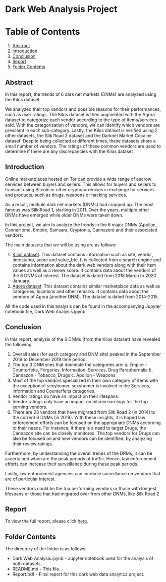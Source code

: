# Dark Web Analysis Project 

# Table of Contents
1. [Abstract](#abstract)
2. [Introduction](#intro)
3. [Conclusion](#conclusion)
4. [Report](#Report)
5. [Folder Contents](#folder)


## Abstract <a name="abstract"></a>

In this report, the trends of 6 dark net markets (DNMs) are analyzed using the Kilos dataset.

We analyzed their top vendors and possible reasons for their performances, such as user ratings.
The Kilos dataset is then augmented with the Agora dataset to categorize each vendor according to the
type of items/services sold. With the categorization of vendors, we can identify which vendors are
prevalent in each sub-category.
Lastly, the Kilos dataset is verified using 2 other datasets, the Silk Road 2 dataset and the Darknet Market
Cocaine dataset. Despite being collected at different times, these datasets share a small number of
vendors. The ratings of these common vendors are used to determine if there are any discrepancies with
the Kilos dataset

## Introduction <a name="intro"></a>

Online marketplaces hosted on Tor can provide a wide range of escrow services between buyers and
sellers. This allows for buyers and sellers to transact using Bitcoin or other cryptocurrencies in exchange
for services and products, such as drugs, weapons or hacking services.

As a result, multiple dark net markets (DNMs) had cropped up. The most famous was Silk Road 1,
starting in 2011. Over the years, multiple other DNMs have emerged while older DNMs were taken down.

In this project, we aim to analyze the trends in the 6 major DNMs (Apollon, CannaHome, Empire,
Samsara, Cryptonia, Cannazon) and their associated vendors.

The main datasets that we will be using are as follows:
1. [Kilos dataset](https://www.gwern.net/DNM-archives#kilos). This dataset contains information such as site, vendor, timestamp, score and
value_btc. It is collected from a search engine and contains information about the dark web
vendors along with their item values as well as a review score. It contains data about the vendors
of the 6 DNMs of interest. The dataset is dated from 2018 March to 2020 January.
2. [Agora dataset](https://www.kaggle.com/philipjames11/dark-net-marketplace-drug-data-agora-20142015). This dataset contains similar marketplace data as well as categories, locations
and other remarks. It contains data about the vendors of Agora (another DNM). The dataset is
dated from 2014-2015.

All the code used in this analysis can be found in the accompanying Jupyter notebook file, Dark Web Analysis.ipynb.


## Conclusion <a name="conclusion"></a>

In this report, analysis of the 6 DNMs (from the Kilos dataset) have revealed the following.
1. Overall sales (for each category and DNM site) peaked in the September 2019 to December 2019
time period.
2. The top 3 DNM sites that dominate the categories are:
a. Empire - Counterfeits, Forgeries, Information, Services, Drug Paraphernalia
b. Cannazon - Tobacco, Drugs
c. Apollon - Weapons
3. Most of the top vendors specialized in their own category of items with the exception of
sexyhomer. sexyhomer is involved in the Services, Information and Counterfeits categories.
4. Vendor ratings do have an impact on their lifespans.
5. Vendor ratings only have an impact on bitcoin earnings for the top earning vendors.
6. There are 23 vendors that have migrated from Silk Road 2 (in 2014) to the current 6 DNMs (in 2019).
With these insights, it is hoped law enforcement efforts can be focused on the appropriate DNMs according to their needs. For instance, if there is a need to target Drugs, the Cannazon site can be closely monitored. The top vendors for Drugs can also be focused on and new vendors can be identified, by
analyzing their review ratings.

Furthermore, by understanding the overall trends of the DRMs, it can be ascertained when are the peak periods of traffic. Hence, law enforcement efforts can increase their surveillance during these peak
periods.

Lastly, law enforcement agencies can increase surveillance on vendors that are of particular interest.

These vendors could be the top performing vendors or those with longest lifespans or those that had migrated over from other DNMs, like Silk Road 2

## Report <a name="Report"></a>

To view the full report, please click [here](https://github.com/AhmadHatziq/cyber-security-modular-master-projects/blob/main/Dark%20Web%20Analysis%20Project/Report.pdf). 

## Folder Contents <a name="folder"></a>

The directory of the folder is as follows:
* Dark Web Analysis.ipynb - Jupyter notebook used for the analysis of both datasets. 
* README.md - This file.
* Report.pdf - Final report for this dark web data analytics project. 
